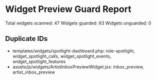 # Widget Preview Guard Report

Total widgets scanned: 47
Widgets guarded: 63
Widgets unguarded: 0

## Duplicate IDs
- templates/widgets/spotlight-dashboard.php: role-spotlight, widget_spotlight_calls, widget_spotlight_events, widget_spotlight_features
- assets/js/widgets/ArtistInboxPreviewWidget.jsx: inbox_preview, artist_inbox_preview
